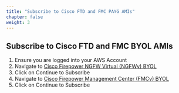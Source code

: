 ```yaml
---
title: "Subscribe to Cisco FTD and FMC PAYG AMIs"
chapter: false
weight: 3
---
```


## Subscribe to Cisco FTD and FMC BYOL AMIs
1. Ensure you are logged into your AWS Account
2. Navigate to [Cisco Firepower NGFW Virtual (NGFWv) BYOL](https://aws.amazon.com/marketplace/pp/prodview-p2336sqyya34e?sr=0-1&ref_=beagle&applicationId=AWSMPContessa)
3. Click on Continue to Subscribe
4. Navigate to [Cisco Firepower Management Center (FMCv) BYOL](https://aws.amazon.com/marketplace/pp/prodview-nokd5afymp54q?sr=0-3&ref_=beagle&applicationId=AWSMPContessa)
5. Click on Continue to Subscribe